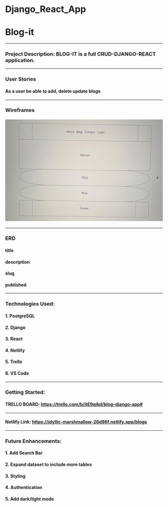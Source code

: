 # Django_React_App

# Blog-it
---

### Project Description:  BLOG-IT is a full CRUD-DJANGO-REACT application. 

---

### User Stories 

#### As a user be able to add, delete update blogs


---

### Wireframes
#### ![banner](./images/IMG_5689.jpg)

---

### ERD

#### title 
#### description
#### slug 
#### published 

---

### Technologies Used:
#### 1. PostgreSQL
#### 2. Django
#### 3. React
#### 4. Netlify
#### 5. Trello
#### 6. VS Code


---

### Getting Started: 
#### TRELLO BOARD: https://trello.com/b/itE9qikd/blog-django-app#

---

#### Netlify Link: https://idyllic-marshmallow-26d96f.netlify.app/blogs

---

### Future Enhancements: 
#### 1. Add Search Bar
#### 2. Expand dataset to include more tables
#### 3. Styling
#### 4. Authentication
#### 5. Add dark/light mode 